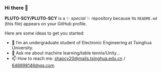 ### Hi there 👋


**PLUTO-SCY/PLUTO-SCY** is a ✨ _special_ ✨ repository because its `README.md` (this file) appears on your GitHub profile.

Here are some ideas to get you started:

- 🔭 I’m an undergraduate student of Electronic Engineering at Tsinghua University.
- 💬 Ask me about machine learning/table tennis/Unity...
- 📫 How to reach me: shaocy20@mails.tsinghua.edu.cn / 648898146@qq.com


